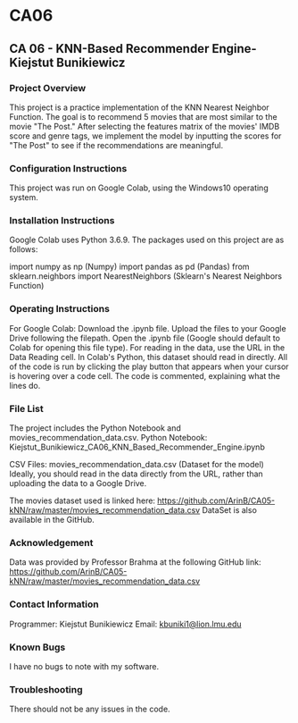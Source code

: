 # CA06
## CA 06 - KNN-Based Recommender Engine- Kiejstut Bunikiewicz


### Project Overview

This project is a practice implementation of the KNN Nearest Neighbor Function. The goal is to recommend 5 movies that are most similar to the movie "The Post."
After selecting the features matrix of the movies' IMDB score and genre tags, we implement the model by inputting the scores for "The Post" to see if the recommendations are meaningful.


### Configuration Instructions
This project was run on Google Colab, using the Windows10 operating system. 

### Installation Instructions
Google Colab uses Python 3.6.9.
The packages used on this project are as follows:

import numpy as np (Numpy)
import pandas as pd (Pandas)
from sklearn.neighbors import NearestNeighbors (Sklearn's Nearest Neighbors Function)

### Operating Instructions
For Google Colab:
Download the .ipynb file. Upload the files to your Google Drive following the filepath. Open the .ipynb file (Google should default to Colab for opening this file type). 
For reading in the data, use the URL in the Data Reading cell. In Colab's Python, this dataset should read in directly.
All of the code is run by clicking the play button that appears when your cursor is hovering over a code cell. The code is commented, explaining
what the lines do.


### File List
The project includes the Python Notebook and movies_recommendation_data.csv.
Python Notebook:
Kiejstut_Bunikiewicz_CA06_KNN_Based_Recommender_Engine.ipynb

CSV Files:
movies_recommendation_data.csv (Dataset for the model)
Ideally, you should read in the data directly from the URL, rather than uploading the data to a Google Drive.

The movies dataset used is linked here:
https://github.com/ArinB/CA05-kNN/raw/master/movies_recommendation_data.csv
DataSet is also available in the GitHub.

### Acknowledgement 
Data was provided by Professor Brahma at the following GitHub link:
https://github.com/ArinB/CA05-kNN/raw/master/movies_recommendation_data.csv

### Contact Information
Programmer: Kiejstut Bunikiewicz
Email: kbuniki1@lion.lmu.edu

### Known Bugs
I have no bugs to note with my software.

### Troubleshooting
There should not be any issues in the code. 

 
